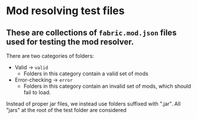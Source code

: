 # Mod resolving test files

## These are collections of `fabric.mod.json` files used for testing the mod resolver.

There are two categories of folders:
- Valid -> `valid`
    - Folders in this category contain a valid set of mods
- Error-checking -> `error`
    - Folders in this category contain an invalid set of mods, which should fail to load.

Instead of proper jar files, we instead use folders suffixed with ".jar". All "jars" at the root of the test folder are considered 
